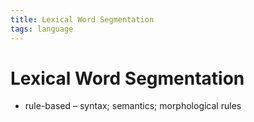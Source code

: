 ```yaml
---
title: Lexical Word Segmentation
tags: language
---
```


# Lexical Word Segmentation
- rule-based – syntax; semantics; morphological rules














